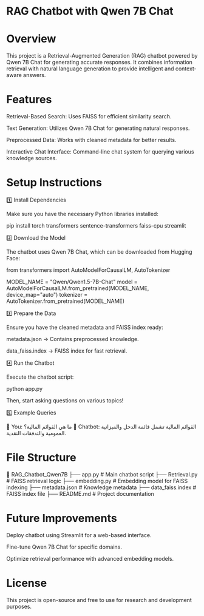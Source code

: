 # RAG Chatbot with Qwen 7B Chat

# **Overview**

This project is a Retrieval-Augmented Generation (RAG) chatbot powered by Qwen 7B Chat for generating accurate responses. It combines information retrieval with natural language generation to provide intelligent and context-aware answers.

# **Features**

Retrieval-Based Search: Uses FAISS for efficient similarity search.

Text Generation: Utilizes Qwen 7B Chat for generating natural responses.

Preprocessed Data: Works with cleaned metadata for better results.

Interactive Chat Interface: Command-line chat system for querying various knowledge sources.

# **Setup Instructions**

1️⃣ Install Dependencies

Make sure you have the necessary Python libraries installed:

pip install torch transformers sentence-transformers faiss-cpu streamlit

2️⃣ Download the Model

The chatbot uses Qwen 7B Chat, which can be downloaded from Hugging Face:

from transformers import AutoModelForCausalLM, AutoTokenizer

MODEL_NAME = "Qwen/Qwen1.5-7B-Chat"
model = AutoModelForCausalLM.from_pretrained(MODEL_NAME, device_map="auto")
tokenizer = AutoTokenizer.from_pretrained(MODEL_NAME)

3️⃣ Prepare the Data

Ensure you have the cleaned metadata and FAISS index ready:

metadata.json → Contains preprocessed knowledge.

data_faiss.index → FAISS index for fast retrieval.

4️⃣ Run the Chatbot

Execute the chatbot script:

python app.py

Then, start asking questions on various topics!

5️⃣ Example Queries

👤 You: ما هي القوائم المالية؟
🤖 Chatbot: القوائم المالية تشمل قائمة الدخل والميزانية العمومية والتدفقات النقدية.

# **File Structure**

📂 RAG_Chatbot_Qwen7B
 ├── app.py               # Main chatbot script
 ├── Retrieval.py         # FAISS retrieval logic
 ├── embedding.py         # Embedding model for FAISS indexing
 ├── metadata.json        # Knowledge metadata
 ├── data_faiss.index     # FAISS index file
 ├── README.md            # Project documentation

# **Future Improvements**

Deploy chatbot using Streamlit for a web-based interface.

Fine-tune Qwen 7B Chat for specific domains.

Optimize retrieval performance with advanced embedding models.

# **License**

This project is open-source and free to use for research and development purposes.
